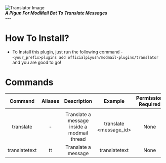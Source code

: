 <div align="cener">
    <img src="https://i.vgy.me/GHCzHX.png" alt="Translator Image" align="center"></img>
    <br>
    <strong><i>A Plgun For ModMail Bot To Translate Messages</i></strong>
</div>
---

# How To Install?

* To Install this plugin, just run the following command - `<your_prefix>plugins add officialpiyush/modmail-plugins/translator` and you are good to go!

# Commands

|    Command    	| Aliases 	|                 Description                 	|             Example             	| Permission Required 	|
|:-------------:	|:-------:	|:-------------------------------------------:	|:-------------------------------:	|:-------------------:	|
|               	|         	|                                             	|                                 	|                     	|
|   translate   	|    -    	| Translate a message inside a modmail thread 	|  <prefix>translate <message_id> 	|         None        	|
| translatetext 	|    tt   	|             Translate a message             	| <prefix>translatetext <message> 	|         None        	|